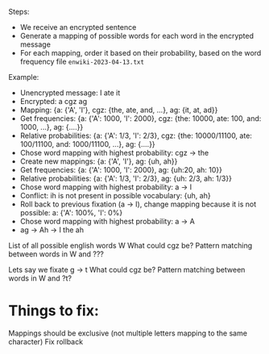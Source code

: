 Steps:
- We receive an encrypted sentence
- Generate a mapping of possible words for each word in the encrypted message
- For each mapping, order it based on their probability, based on the word frequency file `enwiki-2023-04-13.txt`

Example:
- Unencrypted message: I ate it
- Encrypted: a cgz ag
- Mapping: {a: {'A', 'I'}, cgz: {the, ate, and, ...}, ag: {it, at, ad}}
- Get frequencies: {a: {'A': 1000, 'I': 2000}, cgz: {the: 10000, ate: 100, and: 1000, ...}, ag: {....}}
- Relative probabilities: {a: {'A': 1/3, 'I': 2/3}, cgz: {the: 10000/11100, ate: 100/11100, and: 1000/11100, ...}, ag: {....}}
- Chose word mapping with highest probability: cgz -> the
- Create new mappings: {a: {'A', 'I'}, ag: {uh, ah}}
- Get frequencies: {a: {'A': 1000, 'I': 2000}, ag: {uh:20, ah: 10}}
- Relative probabilities: {a: {'A': 1/3, 'I': 2/3}, ag: {uh: 2/3, ah: 1/3}}
- Chose word mapping with highest probability: a -> I
- Conflict: ih is not present in possible vocabulary: {uh, ah}
- Roll back to previous fixation (a -> I), change mapping because it is not possible: a: {'A': 100%, 'I': 0%}
- Chose word mapping with highest probability: a -> A
- ag -> Ah
-> I the ah


List of all possible english words W
What could cgz be?
Pattern matching between words in W and ???

Lets say we fixate g -> t
What could cgz be?
Pattern matching between words in W and ?t?


# Things to fix:
Mappings should be exclusive (not multiple letters mapping to the same character)
Fix rollback


